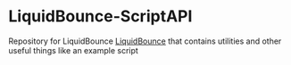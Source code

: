 # LiquidBounce-ScriptAPI

Repository for LiquidBounce <a href="https://liquidbounce.net" target="_blank">LiquidBounce</a> that contains utilities and other useful things like an example script 
